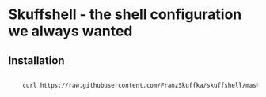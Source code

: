 # Skuffshell - the shell configuration we always wanted
## Installation
```bash

    curl https://raw.githubusercontent.com/FranzSkuffka/skuffshell/master/bootstrap.sh > skuffbootsrap.sh && sh skuffbootsrap.sh
```
